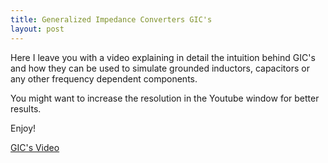 ```yaml
---
title: Generalized Impedance Converters GIC's
layout: post
---
```


Here I leave you with a video explaining in detail the intuition behind GIC's
and how they can be used to simulate grounded inductors, capacitors or any other
frequency dependent components.

You might want to increase the resolution in the Youtube window for better
results.

Enjoy!

[GIC's Video](https://youtu.be/o4bypcPkFRc)
